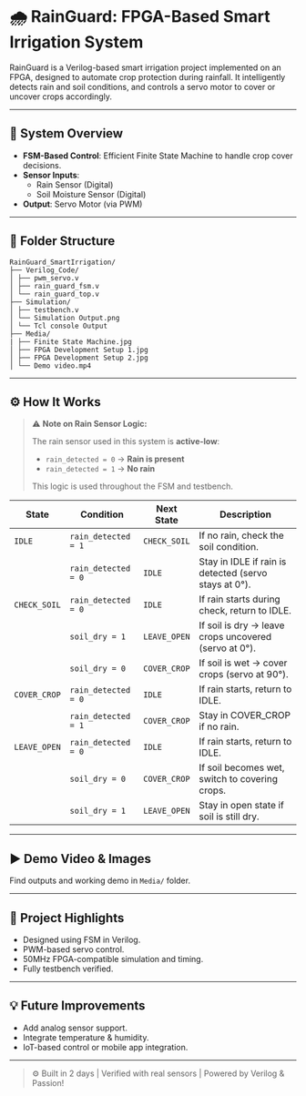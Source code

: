 # 🌧️ RainGuard: FPGA-Based Smart Irrigation System

RainGuard is a Verilog-based smart irrigation project implemented on an FPGA, designed to automate crop protection during rainfall. It intelligently detects rain and soil conditions, and controls a servo motor to cover or uncover crops accordingly.

---

## 🧠 System Overview

- **FSM-Based Control**: Efficient Finite State Machine to handle crop cover decisions.
- **Sensor Inputs**:
  -  Rain Sensor (Digital)
  -  Soil Moisture Sensor (Digital)
- **Output**: Servo Motor (via PWM)

---

## 📂 Folder Structure

```
RainGuard_SmartIrrigation/
├── Verilog_Code/
│ ├── pwm_servo.v
│ ├── rain_guard_fsm.v
│ └── rain_guard_top.v
├── Simulation/
│ ├── testbench.v
│ └── Simulation Output.png
│ └── Tcl console Output
├── Media/
| ├── Finite State Machine.jpg
│ ├── FPGA Development Setup 1.jpg
│ ├── FPGA Development Setup 2.jpg
│ └── Demo video.mp4
```
---

## ⚙️ How It Works

> ⚠️ **Note on Rain Sensor Logic:**
> 
> The rain sensor used in this system is **active-low**:
> - `rain_detected = 0` → **Rain is present**
> - `rain_detected = 1` → **No rain**
>
> This logic is used throughout the FSM and testbench.

| **State**      | **Condition**           | **Next State** | **Description**                                              |
|----------------|-------------------------|----------------|--------------------------------------------------------------|
| `IDLE`         | `rain_detected = 1`     | `CHECK_SOIL`   | If no rain, check the soil condition.                        |
|                | `rain_detected = 0`     | `IDLE`         | Stay in IDLE if rain is detected (servo stays at 0°).        |
| `CHECK_SOIL`   | `rain_detected = 0`     | `IDLE`         | If rain starts during check, return to IDLE.                 |
|                | `soil_dry = 1`          | `LEAVE_OPEN`   | If soil is dry → leave crops uncovered (servo at 0°).        |
|                | `soil_dry = 0`          | `COVER_CROP`   | If soil is wet → cover crops (servo at 90°).                 |
| `COVER_CROP`   | `rain_detected = 0`     | `IDLE`         | If rain starts, return to IDLE.                              |
|                | `rain_detected = 1`     | `COVER_CROP`   | Stay in COVER_CROP if no rain.                               |
| `LEAVE_OPEN`   | `rain_detected = 0`     | `IDLE`         | If rain starts, return to IDLE.                              |
|                | `soil_dry = 0`          | `COVER_CROP`   | If soil becomes wet, switch to covering crops.               |
|                | `soil_dry = 1`          | `LEAVE_OPEN`   | Stay in open state if soil is still dry.                     |

---

## ▶️ Demo Video & Images

Find outputs and working demo in `Media/` folder.

---

## 📁 Project Highlights

- Designed using FSM in Verilog.
- PWM-based servo control.
- 50MHz FPGA-compatible simulation and timing.
- Fully testbench verified.

---

## 💡 Future Improvements

- Add analog sensor support.
- Integrate temperature & humidity.
- IoT-based control or mobile app integration.

---

> ⚙️ Built in 2 days | Verified with real sensors | Powered by Verilog & Passion!

